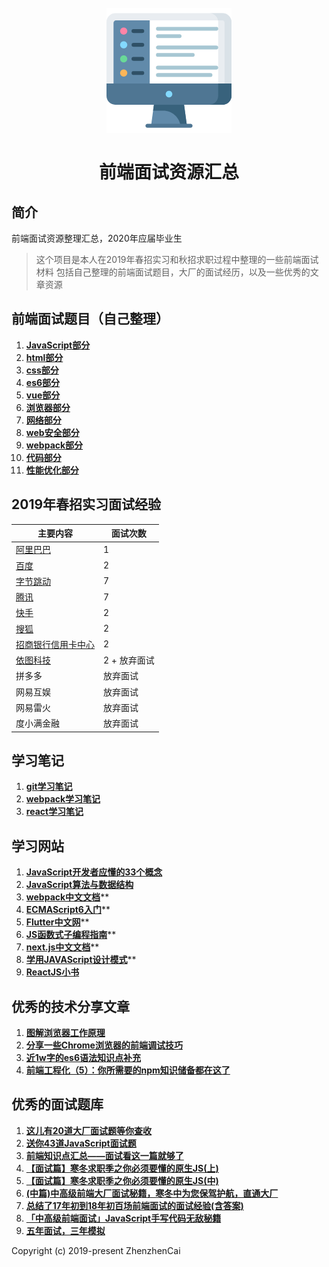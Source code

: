<h1 align="center">
<br>
  <a href="https://github.com/zhenzhencai/FontEndInterview"><img src="icon.png" alt="前端面试资源汇总" width=200></a>
  <br>
    <br>
  前端面试资源汇总
  <br>
</h1>


## 简介 
前端面试资源整理汇总，2020年应届毕业生
> 这个项目是本人在2019年春招实习和秋招求职过程中整理的一些前端面试材料
> 包括自己整理的前端面试题目，大厂的面试经历，以及一些优秀的文章资源

## 前端面试题目（自己整理）

1. **[JavaScript部分](topic/JavaScript.md)**
2. **[html部分](topic/html.md)**
3. **[css部分](topic/css.md)**
4. **[es6部分](topic/ESsix.md)**
5. **[vue部分](topic/vue.md)**
6. **[浏览器部分](topic/brower.md)**
7. **[网络部分](topic/network.md)**
8. **[web安全部分](topic/webSecurity.md)**
9. **[webpack部分](topic/webpack.md)**
10. **[代码部分](topic/mycode.md)**
11. **[性能优化部分](topic/performance.md)**

## 2019年春招实习面试经验

| 主要内容 | 面试次数 |
| ------ | ------ |
| [阿里巴巴](interview/alibaba.md) | 1 |
| [百度](interview/baidu.md) | 2 |
| [字节跳动](interview/Bytedance.md) | 7 |
| [腾讯](interview/tecent.md) | 7 |
| [快手](interview/kuaishou.md) | 2 |
| [搜狐](interview/sohu.md) | 2 |
| [招商银行信用卡中心](interview/zhaohang.md) | 2 |
| [依图科技](interview/yitu.md) | 2 + 放弃面试 |
| 拼多多 | 放弃面试 |
| 网易互娱 | 放弃面试 |
| 网易雷火 | 放弃面试 |
| 度小满金融 | 放弃面试 |

## 学习笔记

1. **[git学习笔记](study/gitStudy.md)**
2. **[webpack学习笔记](study/webpackStudy.md)**
3. **[react学习笔记](study/reactStudy.md)**

## 学习网站

1. **[JavaScript开发者应懂的33个概念](https://github.com/stephentian/33-js-concepts)**
2. **[JavaScript算法与数据结构](https://github.com/trekhleb/javascript-algorithms/blob/master/README.zh-CN.md)**
3. **[webpack中文文档](https://www.webpackjs.com/guides/getting-started/)****
4. **[ECMAScript6入门](http://es6.ruanyifeng.com/)****
5. **[Flutter中文网](https://flutterchina.club/)****
6. **[JS函数式子编程指南](https://llh911001.gitbooks.io/mostly-adequate-guide-chinese/content/)****
7. **[next.js中文文档](https://nextjs.org/docs)****
8. **[学用JAVAScript设计模式](http://wiki.jikexueyuan.com/project/javascript-design-patterns/)****
9. **[ReactJS小书](http://huziketang.mangojuice.top/books/react/)**

## 优秀的技术分享文章

1. **[图解浏览器工作原理](https://mp.weixin.qq.com/s/X4yAFZBNLwaDUFYaR0Cn5g)**
2. **[分享一些Chrome浏览器的前端调试技巧](https://juejin.im/post/5d09c39ee51d4576bc1a0e07)**
3. **[近1w字的es6语法知识点补充](https://juejin.im/post/5c6234f16fb9a049a81fcca5)**
4. **[前端工程化（5）：你所需要的npm知识储备都在这了](https://juejin.im/post/5d08d3d3f265da1b7e103a4d#heading-44)**


## 优秀的面试题库

1. **[这儿有20道大厂面试题等你查收](https://juejin.im/post/5d124a12f265da1b9163a28d)**
2. **[送你43道JavaScript面试题](https://juejin.im/post/5d0644976fb9a07ed064b0ca)**
3. **[前端知识点汇总——面试看这一篇就够了](https://juejin.im/post/5d06fbc2e51d45106b15ff1f)**
4. **[【面试篇】寒冬求职季之你必须要懂的原生JS(上)](https://juejin.im/post/5cab0c45f265da2513734390)**
5. **[【面试篇】寒冬求职季之你必须要懂的原生JS(中)](https://juejin.im/post/5cbd1e33e51d45789161d053)**
6. **[(中篇)中高级前端大厂面试秘籍，寒冬中为您保驾护航，直通大厂](https://juejin.im/post/5c92f499f265da612647b754)**
7. **[总结了17年初到18年初百场前端面试的面试经验(含答案)](https://juejin.im/post/5b44a485e51d4519945fb6b7)**
8. **[「中高级前端面试」JavaScript手写代码无敌秘籍](https://juejin.im/post/5c9c3989e51d454e3a3902b6)**
9. **[五年面试，三年模拟](https://juejin.im/post/5ca0425e51882567ce181037)**


Copyright (c) 2019-present ZhenzhenCai
